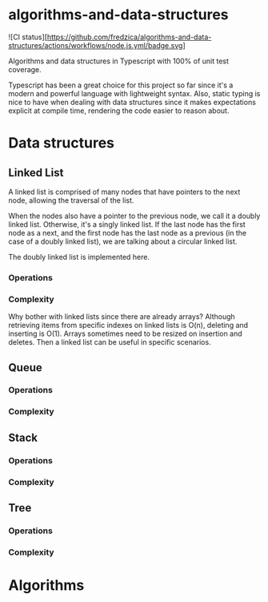 # algorithms-and-data-structures

![CI status][https://github.com/fredzica/algorithms-and-data-structures/actions/workflows/node.js.yml/badge.svg]

Algorithms and data structures in Typescript with 100% of unit test coverage.

Typescript has been a great choice for this project so far since it's a modern and powerful language with lightweight syntax. Also, static typing is nice to have when dealing with data structures since it makes expectations explicit at compile time, rendering the code easier to reason about.

# Data structures

## Linked List

A linked list is comprised of many nodes that have pointers to the next node, allowing the traversal of the list.

When the nodes also have a pointer to the previous node, we call it a doubly linked list. Otherwise, it's a singly linked list. If the last node has the first node as a next, and the first node has the last node as a previous (in the case of a doubly linked list), we are talking about a circular linked list.

The doubly linked list is implemented here.

### Operations

### Complexity

Why bother with linked lists since there are already arrays? Although retrieving items from specific indexes on linked lists is O(n), deleting and inserting is O(1). Arrays sometimes need to be resized on insertion and deletes. Then a linked list can be useful in specific scenarios.

## Queue

### Operations

### Complexity

## Stack

### Operations

### Complexity

## Tree

### Operations

### Complexity

# Algorithms
